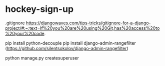 # hockey-sign-up

.gitignore https://djangowaves.com/tips-tricks/gitignore-for-a-django-project/#:~:text=If%20you%20are%20using%20Git,has%20access%20to%20your%20code.

pip install python-decouple
pip install django-admin-rangefilter (https://github.com/silentsokolov/django-admin-rangefilter)

python manage.py createsuperuser